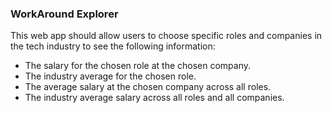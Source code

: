 ### WorkAround Explorer

 This web app should allow users to choose specific roles and companies in the tech industry to see the following information:

<ul>
    <li>The salary for the chosen role at the chosen company.</li>
    <li>The industry average for the chosen role.</li>
    <li>The average salary at the chosen company across all roles.</li>
    <li>The industry average salary across all roles and all companies.</li>
</ul>

